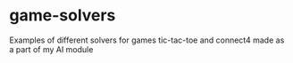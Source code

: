 # game-solvers
Examples of different solvers for games tic-tac-toe and connect4 made as a part of my AI module
